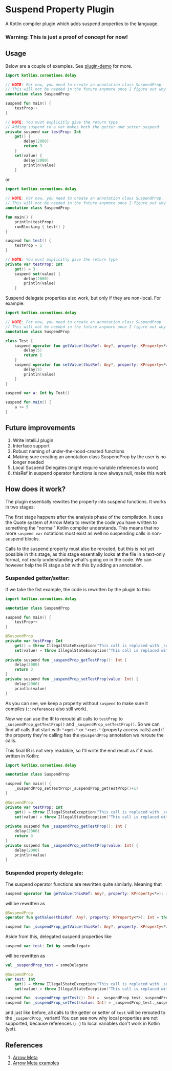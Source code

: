 # Suspend Property Plugin

A Kotlin compiler plugin which adds suspend properties to the language.

### Warning: This is just a proof of concept for now!


## Usage

Below are a couple of examples.
See [plugin-demo](./plugin-demo/src/main/kotlin/Main.kt) for more.
```kotlin
import kotlinx.coroutines.delay

// NOTE: For now, you need to create an annotation class SuspendProp.
// This will not be needed in the future anymore once I figure out why additionalSources won't work
annotation class SuspendProp

suspend fun main() {
    testProp++
}

// NOTE: You must explicitly give the return type
// Adding suspend to a var makes both the getter and setter suspend
private suspend var testProp: Int
    get() {
        delay(2000)
        return 3
    }
    set(value) {
        delay(2000)
        println(value)
    }
```

or

```kotlin
import kotlinx.coroutines.delay

// NOTE: For now, you need to create an annotation class SuspendProp.
// This will not be needed in the future anymore once I figure out why additionalSources won't work
annotation class SuspendProp

fun main() {
    println(testProp)
    runBlocking { test() }
}

suspend fun test() {
    testProp = 5
}

// NOTE: You must explicitly give the return type
private var testProp: Int
    get() = 3
    suspend set(value) {
        delay(2000)
        println(value)
    }
```

Suspend delegate properties also work, but only if they are non-local.
For example:

```kotlin
import kotlinx.coroutines.delay

// NOTE: For now, you need to create an annotation class SuspendProp.
// This will not be needed in the future anymore once I figure out why additionalSources won't work
annotation class SuspendProp

class Test {
    suspend operator fun getValue(thisRef: Any?, property: KProperty<*>): Int {
        delay(5)
        return 5
    }
    suspend operator fun setValue(thisRef: Any?, property: KProperty<*>, value: Int) {
        delay(5)
        println(value)
    }
}

suspend var a: Int by Test()

suspend fun main() {
    a += 5
}
```

## Future improvements
1. Write IntelliJ plugin
2. Interface support
3. Robust naming of under-the-hood-created functions
4. Making sure creating an annotation class SuspendProp by the user is no longer needed
5. Local Suspend Delegates (might require variable references to work)
6. thisRef in suspend operator functions is now always null, make this work

## How does it work?
The plugin essentially rewrites the property into suspend functions. It works in two stages:

The first stage happens after the analysis phase of the compilation. It uses the Quote system of
Arrow Meta to rewrite the code you have written to something the "normal" Kotlin compiler understands.
This means that no more `suspend var` notations must exist as well no suspending calls in non-suspend 
blocks.

Calls to the suspend property must also be rerouted, but this is not yet possible in this stage, as 
this stage essentially looks at the file in a text-only format, not really understanding what's going
on in the code. We can however help the IR stage a bit with this by adding an annotation.

### Suspended getter/setter:

If we take the fist example, the code is rewritten by the plugin to this:
```kotlin
import kotlinx.coroutines.delay

annotation class SuspendProp

suspend fun main() {
    testProp++
}

@SuspendProp
private var testProp: Int
    get() = throw IllegalStateException("This call is replaced with _suspendProp_getTestProp() at compile time.")
    set(value) = throw IllegalStateException("This call is replaced with _suspendProp_setTestProp() at compile time.")
    
private suspend fun _suspendProp_getTestProp(): Int {
    delay(2000)
    return 3
}
private suspend fun _suspendProp_setTestProp(value: Int) {
    delay(2000)
    println(value)
}
```

As you can see, we keep a property without `suspend` to make sure it compiles (`::references` also still work).

Now we can use the IR to reroute all calls to `testProp` to `_suspendProp_getTestProp()` and `_suspendProp_setTestProp()`.
So we can find all calls that start with `"<get-"` or `"<set-"` (property access calls) and if the property they're calling
has the `@SuspendProp` annotation we reroute the calls.

This final IR is not very readable, so I'll write the end result as if it was written in Kotlin:
```kotlin
import kotlinx.coroutines.delay

annotation class SuspendProp

suspend fun main() {
    _suspendProp_setTestProp(_suspendProp_getTestProp()+1)
}

@SuspendProp
private var testProp: Int
    get() = throw IllegalStateException("This call is replaced with _suspendProp_getTestProp() at compile time.")
    set(value) = throw IllegalStateException("This call is replaced with _suspendProp_setTestProp() at compile time.")
    
private suspend fun _suspendProp_getTestProp(): Int {
    delay(2000)
    return 3
}
private suspend fun _suspendProp_setTestProp(value: Int) {
    delay(2000)
    println(value)
}
```

### Suspended property delegate:

The suspend operator functions are rewritten quite similarly. Meaning that
```kotlin
suspend operator fun getValue(thisRef: Any?, property: KProperty<*>): Int { ... }
```
will be rewritten as
```kotlin
@SuspendProp
operator fun getValue(thisRef: Any?, property: KProperty<*>): Int = throw IllegalStateException("This call is replaced with _suspendProp_getValue() at compile time.")

suspend fun _suspendProp_getValue(thisRef: Any?, property: KProperty<*>): Int { ... }
```

Aside from this, delegated suspend properties like
```kotlin
suspend var test: Int by someDelegate
```
will be rewritten as
```kotlin
val _suspendProp_test = someDelegate

@SuspendProp
var test: Int
    get() = throw IllegalStateException("This call is replaced with _suspendProp_getTest() at compile time.")
    set(value) = throw IllegalStateException("This call is replaced with _suspendProp_setTest() at compile time.")

suspend fun _suspendProp_getTest(): Int = _suspendProp_test._suspendProp_getValue(null, ::c)
suspend fun _suspendProp_setTest(value: Int) = _suspendProp_test._suspendProp_setValue(null, ::c, value)
```
and just like before, all calls to the getter or setter of `test` will be rerouted to the `_suspendProp_` variant!
You can see now why local properties are not supported, because references (`::`) to local variables don't work in Kotlin (yet).

## References
1. [Arrow Meta](https://meta.arrow-kt.io/)
2. [Arrow Meta examples](https://github.com/arrow-kt/arrow-meta-examples/tree/master/hello-world)

